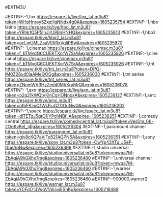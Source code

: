 
#EXTM3U

#EXTINF:-1,fox
https://espare.tk/live/fox_lat.m3u8?token=WHpHnroy5ZxqHqNNdx4g0A&expires=1605235754
#EXTINF:-1,hbo latino
https://espare.tk/live/hbo_lat.m3u8?token=YRhk1Q5P5InJlrU8BnHNHQ&expires=1605235813
#EXTINF:-1,hbo2
https://espare.tk/live/hbo2_lat.m3u8?token=acLmUMLZsaV0XRxVqljPBw&expires=1605235870
#EXTINF:-1,cinemax
https://espare.tk/live/cinemax.m3u8?token=f_bTMvdG6CUEKTXorW7SrA&expires=1605235926
#EXTINF:-1,cine canal
https://espare.tk/live/cinemax.m3u8?token=f_bTMvdG6CUEKTXorW7SrA&expires=1605235926
#EXTINF:-1,tnt 
https://espare.tk/live/tnt_lat.m3u8?token=DPQ-IM0Z26ud0laAMeQOQg&expires=1605236030
#EXTINF:-1,tnt series
https://espare.tk/live/tnt_series_lat.m3u8?token=ZNpmWV3HzZedd0MkXraMrQ&expires=1605236078
#EXTINF:-1,axn
https://espare.tk/live/axn_lat.m3u8?token=p2q21kWQtyKlnCgHONnxxA&expires=1605236127
#EXTINF:-1,amc
https://espare.tk/live/amc.m3u8?token=ofbFKimQ1WsFiuGZDOuNwQ&expires=1605236202
#EXTINF:-1,space
https://espare.tk/live/space_lat.m3u8?token=diTETzJ5gtO1jYPchNBf_A&expires=1605236251
#EXTINF:-1,comedy central
https://espare.tk/live/comedycentral_lat.m3u8?token=VesDm_06-2OdKvKeI_j4Ig&expires=1605236304
#EXTINF:-1,paramount channel
https://espare.tk/live/paramount_lat.m3u8?token=glv8cKQPaVjTq521AQPN6A&expires=1605236351
#EXTINF:-1,sony
https://espare.tk/live/sony_lat.m3u8?token=CwYp43XTu_J5eP-GueAqNw&expires=1605236399
#EXTINF:-1,studio universal
https://espare.tk/live/studiouniversallat.m3u8?token=mwqa7M-ZbAqiA9hGXhx7mg&expires=1605236460
#EXTINF:-1,universal channel
https://espare.tk/live/studiouniversallat.m3u8?token=mwqa7M-ZbAqiA9hGXhx7mg&expires=1605236460
#EXTINF:-1,warner 
https://espare.tk/live/studiouniversallat.m3u8?token=mwqa7M-ZbAqiA9hGXhx7mg&expires=1605236460
#EXTINF:-900000,warner2
https://espare.tk/live/warner_lat.m3u8?token=YCFdO1JVsqVVdjayiEShKg&expires=1605218489


